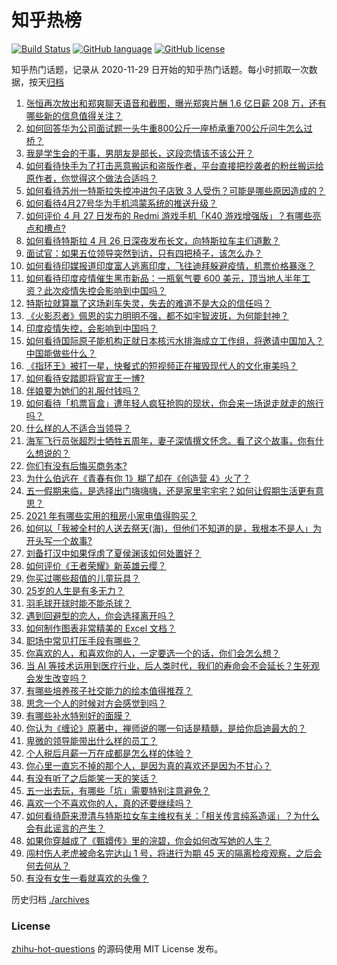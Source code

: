 # 知乎热榜
[![Build Status](https://github.com/ToWeLong/zhihu-hot-questions/workflows/CI/badge.svg)](https://github.com/ToWeLong/zhihu-hot-questions/actions)
[![GitHub language](https://img.shields.io/badge/language-golang-orange.svg)](https://golang.org/)
[![GitHub license](https://img.shields.io/github/license/ToWeLong/zhihu-hot-questions)](https://github.com/ToWeLong/zhihu-hot-questions/blob/main/LICENSE)

知乎热门话题，记录从 2020-11-29 日开始的知乎热门话题。每小时抓取一次数据，按天[归档](./archives)

<!-- BEGIN -->

1. [张恒再次放出和郑爽聊天语音和截图，曝光郑爽片酬 1.6 亿日薪 208 万，还有哪些新的信息值得关注？](https://www.zhihu.com/question/456689667)
1. [如何回答华为公司面试题一头牛重800公斤一座桥承重700公斤问牛怎么过桥？](https://www.zhihu.com/question/455269838)
1. [我是学生会的干事，男朋友是部长，这段恋情该不该公开？](https://www.zhihu.com/question/305452167)
1. [如何看待快手为了打击恶意搬运和盗版作者，平台直接把抄袭者的粉丝搬运给原作者，你觉得这个做法合适吗？](https://www.zhihu.com/question/456833182)
1. [如何看待苏州一特斯拉失控冲进包子店致 3 人受伤？可能是哪些原因造成的？](https://www.zhihu.com/question/456824609)
1. [如何看待4月27号华为手机鸿蒙系统的推送升级？](https://www.zhihu.com/question/456862831)
1. [如何评价 4 月 27 日发布的 Redmi 游戏手机「K40 游戏增强版」？有哪些亮点和槽点?](https://www.zhihu.com/question/455567093)
1. [如何看待特斯拉 4 月 26 日深夜发布长文，向特斯拉车主们道歉？](https://www.zhihu.com/question/456750609)
1. [面试官：如果五位领导突然到访，只有四把椅子，该怎么办？](https://www.zhihu.com/question/456412666)
1. [如何看待印媒报道印度富人逃离印度，飞往迪拜躲避疫情，机票价格暴涨？](https://www.zhihu.com/question/456507428)
1. [如何看待印度疫情催生黑市新品：一瓶氧气要 600 美元，顶当地人半年工资？此次疫情失控会影响到中国吗？](https://www.zhihu.com/question/456762173)
1. [特斯拉就算赢了这场刹车失灵，失去的难道不是大众的信任吗？](https://www.zhihu.com/question/456103976)
1. [《火影忍者》佩恩的实力明明不强，都不如宇智波斑，为何能封神？](https://www.zhihu.com/question/438703482)
1. [印度疫情失控，会影响到中国吗？](https://www.zhihu.com/question/456775767)
1. [如何看待国际原子能机构正就日本核污水排海成立工作组，将邀请中国加入？中国能做些什么？](https://www.zhihu.com/question/456690380)
1. [《指环王》被打一星，快餐式的短视频正在摧毁现代人的文化审美吗？](https://www.zhihu.com/question/455715097)
1. [如何看待安踏即将官宣王一博?](https://www.zhihu.com/question/456777013)
1. [伴娘要为她们的礼服付钱吗？](https://www.zhihu.com/question/439537108)
1. [如何看待「机票盲盒」遭年轻人疯狂抢购的现状，你会来一场说走就走的旅行吗？](https://www.zhihu.com/question/455933441)
1. [什么样的人不适合当领导？](https://www.zhihu.com/question/324628127)
1. [海军飞行员张超烈士牺牲五周年，妻子深情撰文怀念。看了这个故事，你有什么想说的？](https://www.zhihu.com/question/456803451)
1. [你们有没有后悔买商务本?](https://www.zhihu.com/question/447200202)
1. [为什么伯远在《青春有你 1》糊了却在《创造营 4》火了？](https://www.zhihu.com/question/454685611)
1. [五一假期来临，是选择出门嗨嗨嗨，还是家里宅宅宅？如何让假期生活更有意思？](https://www.zhihu.com/question/455996898)
1. [2021 年有哪些实用的租房小家电值得购买？](https://www.zhihu.com/question/450161184)
1. [如何以「我被全村的人送去祭天(海)，但他们不知道的是，我根本不是人」为开头写一个故事?](https://www.zhihu.com/question/449279020)
1. [刘备打汉中如果俘虏了夏侯渊该如何处置好？](https://www.zhihu.com/question/338347604)
1. [如何评价《王者荣耀》新英雄云缨？](https://www.zhihu.com/question/456762502)
1. [你买过哪些超值的儿童玩具？](https://www.zhihu.com/question/24744812)
1. [25岁的人生是有多无力？](https://www.zhihu.com/question/362423000)
1. [羽毛球开球时能不能杀球？](https://www.zhihu.com/question/455936801)
1. [遇到回避型的恋人，你会选择离开吗？](https://www.zhihu.com/question/451173048)
1. [如何制作图表非常精美的 Excel 文档？](https://www.zhihu.com/question/24450523)
1. [职场中常见打压手段有哪些？](https://www.zhihu.com/question/450441377)
1. [你喜欢的人，和喜欢你的人，一定要选一个的话，你们会怎么想？](https://www.zhihu.com/question/453513190)
1. [当 AI 等技术运用到医疗行业，后人类时代，我们的寿命会不会延长？生死观会发生改变吗？](https://www.zhihu.com/question/452351772)
1. [有哪些培养孩子社交能力的绘本值得推荐？](https://www.zhihu.com/question/434399610)
1. [思念一个人的时候对方会感觉到吗？](https://www.zhihu.com/question/449534413)
1. [有哪些补水特别好的面膜？](https://www.zhihu.com/question/325591003)
1. [你认为《缠论》原著中，禅师说的哪一句话是精髓，是给你启迪最大的？](https://www.zhihu.com/question/451477570)
1. [卑微的领导能带出什么样的员工？](https://www.zhihu.com/question/453155337)
1. [个人税后月薪一万在成都是怎么样的体验？](https://www.zhihu.com/question/285167315)
1. [你心里一直忘不掉的那个人，是因为真的喜欢还是因为不甘心？](https://www.zhihu.com/question/452522095)
1. [有没有听了之后能笑一天的笑话？](https://www.zhihu.com/question/448087107)
1. [五一出去玩，有哪些「坑」需要特别注意避免？](https://www.zhihu.com/question/456629186)
1. [喜欢一个不喜欢你的人，真的还要继续吗？](https://www.zhihu.com/question/452728884)
1. [如何看待蔚来澄清与特斯拉女车主维权有关：「相关传言纯系造谣」？为什么会有此谣言的产生？](https://www.zhihu.com/question/456827978)
1. [如果你穿越成了《甄嬛传》里的浣碧，你会如何改写她的人生？](https://www.zhihu.com/question/403088622)
1. [闯村伤人老虎被命名完达山 1 号，将进行为期 45 天的隔离检疫观察，之后会何去何从？](https://www.zhihu.com/question/456624777)
1. [有没有女生一看就喜欢的头像？](https://www.zhihu.com/question/410954554)

<!-- END -->

历史归档 [./archives](./archives)


### License
[zhihu-hot-questions](https://github.com/towelong/zhihu-hot-questions) 的源码使用 MIT License 发布。